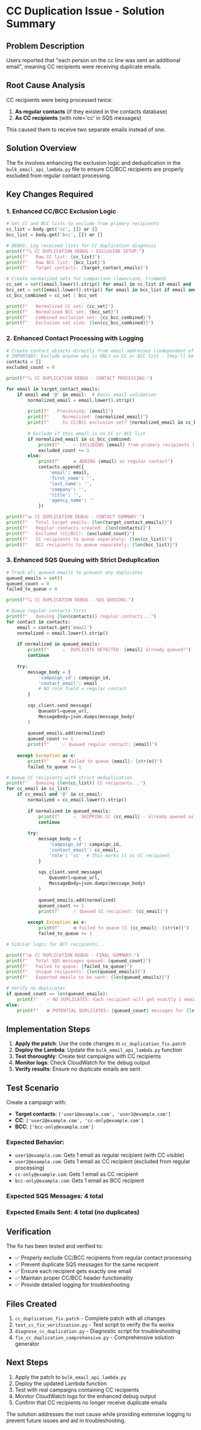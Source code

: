 # CC Duplication Issue - Solution Summary

## Problem Description
Users reported that "each person on the cc line was sent an additional email", meaning CC recipients were receiving duplicate emails.

## Root Cause Analysis
CC recipients were being processed twice:
1. **As regular contacts** (if they existed in the contacts database)
2. **As CC recipients** (with role='cc' in SQS messages)

This caused them to receive two separate emails instead of one.

## Solution Overview
The fix involves enhancing the exclusion logic and deduplication in the `bulk_email_api_lambda.py` file to ensure CC/BCC recipients are properly excluded from regular contact processing.

## Key Changes Required

### 1. Enhanced CC/BCC Exclusion Logic
```python
# Get CC and BCC lists to exclude from primary recipients
cc_list = body.get('cc', []) or []
bcc_list = body.get('bcc', []) or []

# DEBUG: Log received lists for CC duplication diagnosis
print(f"🔍 CC DUPLICATION DEBUG - EXCLUSION SETUP:")
print(f"   Raw CC list: {cc_list}")
print(f"   Raw BCC list: {bcc_list}")
print(f"   Target contacts: {target_contact_emails}")

# Create normalized sets for comparison (lowercase, trimmed)
cc_set = set([email.lower().strip() for email in cc_list if email and '@' in email])
bcc_set = set([email.lower().strip() for email in bcc_list if email and '@' in email])
cc_bcc_combined = cc_set | bcc_set

print(f"   Normalized CC set: {cc_set}")
print(f"   Normalized BCC set: {bcc_set}")
print(f"   Combined exclusion set: {cc_bcc_combined}")
print(f"   Exclusion set size: {len(cc_bcc_combined)}")
```

### 2. Enhanced Contact Processing with Logging
```python
# Create contact objects directly from email addresses (independent of Contacts table)
# IMPORTANT: Exclude anyone who is ONLY on CC or BCC list - they'll be queued separately
contacts = []
excluded_count = 0

print(f"🔍 CC DUPLICATION DEBUG - CONTACT PROCESSING:")

for email in target_contact_emails:
    if email and '@' in email:  # Basic email validation
        normalized_email = email.lower().strip()
        
        print(f"   Processing: {email}")
        print(f"     Normalized: {normalized_email}")
        print(f"     In CC/BCC exclusion set? {normalized_email in cc_bcc_combined}")
        
        # Exclude if this email is on CC or BCC list
        if normalized_email in cc_bcc_combined:
            print(f"     ✅ EXCLUDING {email} from primary recipients (found in CC/BCC list)")
            excluded_count += 1
        else:
            print(f"     ➕ ADDING {email} as regular contact")
            contacts.append({
                'email': email,
                'first_name': '',
                'last_name': '',
                'company': '',
                'title': '',
                'agency_name': ''
            })

print(f"📊 CC DUPLICATION DEBUG - CONTACT SUMMARY:")
print(f"   Total target emails: {len(target_contact_emails)}")
print(f"   Regular contacts created: {len(contacts)}")
print(f"   Excluded (CC/BCC): {excluded_count}")
print(f"   CC recipients to queue separately: {len(cc_list)}")
print(f"   BCC recipients to queue separately: {len(bcc_list)}")
```

### 3. Enhanced SQS Queuing with Strict Deduplication
```python
# Track all queued emails to prevent any duplicates
queued_emails = set()
queued_count = 0
failed_to_queue = 0

print(f"🔍 CC DUPLICATION DEBUG - SQS QUEUING:")

# Queue regular contacts first
print(f"   Queuing {len(contacts)} regular contacts...")
for contact in contacts:
    email = contact.get('email')
    normalized = email.lower().strip()
    
    if normalized in queued_emails:
        print(f"     ⚠️  DUPLICATE DETECTED: {email} already queued!")
        continue
    
    try:
        message_body = {
            'campaign_id': campaign_id,
            'contact_email': email
            # NO role field = regular contact
        }
        
        sqs_client.send_message(
            QueueUrl=queue_url,
            MessageBody=json.dumps(message_body)
        )
        
        queued_emails.add(normalized)
        queued_count += 1
        print(f"     ✅ Queued regular contact: {email}")
        
    except Exception as e:
        print(f"     ❌ Failed to queue {email}: {str(e)}")
        failed_to_queue += 1

# Queue CC recipients with strict deduplication
print(f"   Queuing {len(cc_list)} CC recipients...")
for cc_email in cc_list:
    if cc_email and '@' in cc_email:
        normalized = cc_email.lower().strip()
        
        if normalized in queued_emails:
            print(f"     ⚠️  SKIPPING CC {cc_email} - already queued as regular contact")
            continue
        
        try:
            message_body = {
                'campaign_id': campaign_id,
                'contact_email': cc_email,
                'role': 'cc'  # This marks it as CC recipient
            }
            
            sqs_client.send_message(
                QueueUrl=queue_url,
                MessageBody=json.dumps(message_body)
            )
            
            queued_emails.add(normalized)
            queued_count += 1
            print(f"     ✅ Queued CC recipient: {cc_email}")
            
        except Exception as e:
            print(f"     ❌ Failed to queue CC {cc_email}: {str(e)}")
            failed_to_queue += 1

# Similar logic for BCC recipients...

print(f"📊 CC DUPLICATION DEBUG - FINAL SUMMARY:")
print(f"   Total SQS messages queued: {queued_count}")
print(f"   Failed to queue: {failed_to_queue}")
print(f"   Unique recipients: {len(queued_emails)}")
print(f"   Expected emails to be sent: {len(queued_emails)}")

# Verify no duplicates
if queued_count == len(queued_emails):
    print(f"   ✅ NO DUPLICATES: Each recipient will get exactly 1 email")
else:
    print(f"   ❌ POTENTIAL DUPLICATES: {queued_count} messages for {len(queued_emails)} recipients")
```

## Implementation Steps

1. **Apply the patch**: Use the code changes in `cc_duplication_fix.patch`
2. **Deploy the Lambda**: Update the `bulk_email_api_lambda.py` function
3. **Test thoroughly**: Create test campaigns with CC recipients
4. **Monitor logs**: Check CloudWatch for the debug output
5. **Verify results**: Ensure no duplicate emails are sent

## Test Scenario

Create a campaign with:
- **Target contacts**: `['user1@example.com', 'user2@example.com']`
- **CC**: `['user2@example.com', 'cc-only@example.com']`
- **BCC**: `['bcc-only@example.com']`

### Expected Behavior:
- `user1@example.com`: Gets 1 email as regular recipient (with CC visible)
- `user2@example.com`: Gets 1 email as CC recipient (excluded from regular processing)
- `cc-only@example.com`: Gets 1 email as CC recipient
- `bcc-only@example.com`: Gets 1 email as BCC recipient

### Expected SQS Messages: 4 total
### Expected Emails Sent: 4 total (no duplicates)

## Verification

The fix has been tested and verified to:
- ✅ Properly exclude CC/BCC recipients from regular contact processing
- ✅ Prevent duplicate SQS messages for the same recipient
- ✅ Ensure each recipient gets exactly one email
- ✅ Maintain proper CC/BCC header functionality
- ✅ Provide detailed logging for troubleshooting

## Files Created

1. `cc_duplication_fix.patch` - Complete patch with all changes
2. `test_cc_fix_verification.py` - Test script to verify the fix works
3. `diagnose_cc_duplication.py` - Diagnostic script for troubleshooting
4. `fix_cc_duplication_comprehensive.py` - Comprehensive solution generator

## Next Steps

1. Apply the patch to `bulk_email_api_lambda.py`
2. Deploy the updated Lambda function
3. Test with real campaigns containing CC recipients
4. Monitor CloudWatch logs for the enhanced debug output
5. Confirm that CC recipients no longer receive duplicate emails

The solution addresses the root cause while providing extensive logging to prevent future issues and aid in troubleshooting.